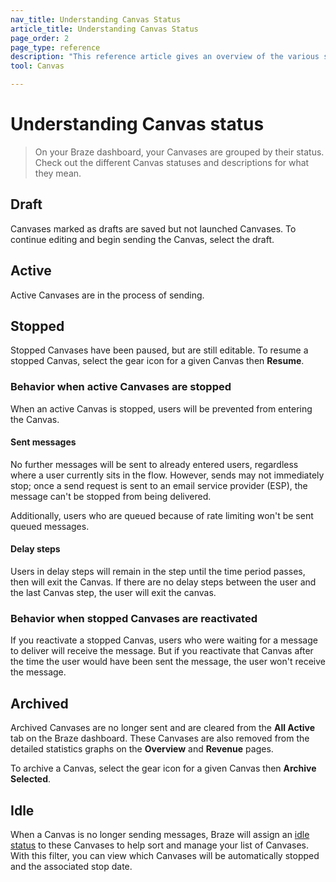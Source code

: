 ```yaml
---
nav_title: Understanding Canvas Status
article_title: Understanding Canvas Status
page_order: 2
page_type: reference
description: "This reference article gives an overview of the various statuses a Canvas can have and what they mean."
tool: Canvas

---
```


# Understanding Canvas status

> On your Braze dashboard, your Canvases are grouped by their status. Check out the different Canvas statuses and descriptions for what they mean.

## Draft

Canvases marked as drafts are saved but not launched Canvases. To continue editing and begin sending the Canvas, select the draft.

## Active

Active Canvases are in the process of sending.

## Stopped

Stopped Canvases have been paused, but are still editable. To resume a stopped Canvas, select the <i class="fas fa-cog"></i> gear icon for a given Canvas then **Resume**.

### Behavior when active Canvases are stopped

When an active Canvas is stopped, users will be prevented from entering the Canvas.

#### Sent messages

No further messages will be sent to already entered users, regardless where a user currently sits in the flow. However, sends may not immediately stop; once a send request is sent to an email service provider (ESP), the message can't be stopped from being delivered. 

Additionally, users who are queued because of rate limiting won't be sent queued messages.

#### Delay steps

Users in delay steps will remain in the step until the time period passes, then will exit the Canvas. If there are no delay steps between the user and the last Canvas step, the user will exit the canvas.

### Behavior when stopped Canvases are reactivated

If you reactivate a stopped Canvas, users who were waiting for a message to deliver will receive the message. But if you reactivate that Canvas after the time the user would have been sent the message, the user won't receive the message.

## Archived

Archived Canvases are no longer sent and are cleared from the **All Active** tab on the Braze dashboard. These Canvases are also removed from the detailed statistics graphs on the **Overview** and **Revenue** pages.

To archive a Canvas, select the <i class="fas fa-cog"></i> gear icon for a given Canvas then **Archive Selected**.

## Idle

When a Canvas is no longer sending messages, Braze will assign an [idle status]({{site.baseurl}}/idle_campaigns_canvases/) to these Canvases to help sort and manage your list of Canvases. With this filter, you can view which Canvases will be automatically stopped and the associated stop date.
